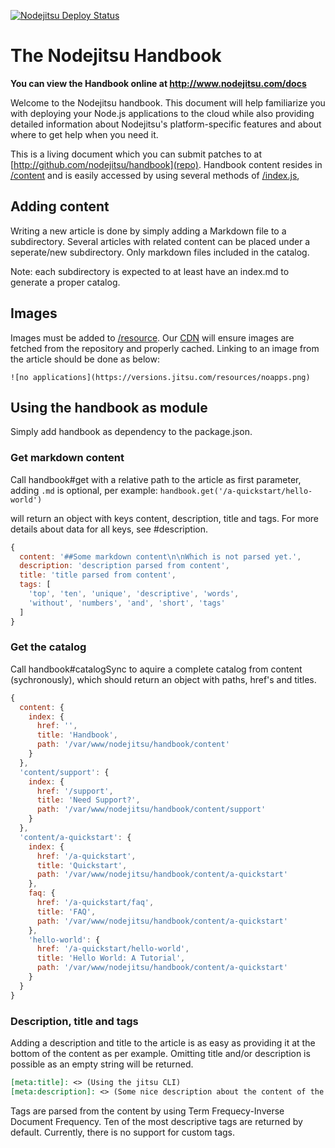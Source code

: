 [![Nodejitsu Deploy Status](status)](https://webops.nodejitsu.com#nodejitsu/webhooks)

[status]: https://webhooks.nodejitsu.com/nodejitsu/handbook.png

# The Nodejitsu Handbook

**You can view the Handbook online at http://www.nodejitsu.com/docs**

Welcome to the Nodejitsu handbook. This document will help familiarize you with 
deploying your Node.js applications to the cloud while also providing detailed 
information about Nodejitsu's platform-specific features and about where to get 
help when you need it.

This is a living document which you can submit patches to at
[http://github.com/nodejitsu/handbook](repo).
Handbook content resides in [/content](content) and is easily accessed by using
several methods of [/index.js](handbook),

[repo]: http://github.com/nodejitsu/handbook
[content]: https://github.com/nodejitsu/handbook/tree/master/content
[handbook]: https://github.com/nodejitsu/handbook/blob/master/index.js

## Adding content
Writing a new article is done by simply adding a Markdown file to a subdirectory.
Several articles with related content can be placed under a seperate/new
subdirectory. Only markdown files included in the catalog. 

Note: each subdirectory is expected to at least have an index.md to generate a
proper catalog.

## Images
Images must be added to [/resource](resource). Our [CDN](cdn) will ensure 
images are fetched from the repository and properly cached. Linking to an 
image from the article should be done as below:

```
![no applications](https://versions.jitsu.com/resources/noapps.png)
```

[resource]: https://github.com/nodejitsu/handbook/tree/master/resource
[cdn]: http://versions.jit.su

## Using the handbook as module
Simply add handbook as dependency to the package.json.

### Get markdown content
Call handbook#get with a relative path to the article as first parameter, adding
`.md` is optional, per example: `handbook.get('/a-quickstart/hello-world')`

will return an object with keys content, description, title and tags. For more
details about data for all keys, see #description.

``` javascript
{
  content: '##Some markdown content\n\nWhich is not parsed yet.',
  description: 'description parsed from content',
  title: 'title parsed from content',
  tags: [
    'top', 'ten', 'unique', 'descriptive', 'words', 
    'without', 'numbers', 'and', 'short', 'tags'
  ] 
}
```

### Get the catalog
Call handbook#catalogSync to aquire a complete catalog from content
(sychronously), which should return an object with paths, href's and titles.

``` javascript
{ 
  content: { 
    index: { 
      href: '',
      title: 'Handbook',
      path: '/var/www/nodejitsu/handbook/content' 
    } 
  },
  'content/support': { 
    index: { 
      href: '/support',
      title: 'Need Support?',
      path: '/var/www/nodejitsu/handbook/content/support' 
    } 
  },
  'content/a-quickstart': { 
    index: { 
      href: '/a-quickstart',
      title: 'Quickstart',
      path: '/var/www/nodejitsu/handbook/content/a-quickstart' 
    },
    faq: { 
      href: '/a-quickstart/faq',
      title: 'FAQ',
      path: '/var/www/nodejitsu/handbook/content/a-quickstart' 
    },
    'hello-world': { 
      href: '/a-quickstart/hello-world',
      title: 'Hello World: A Tutorial',
      path: '/var/www/nodejitsu/handbook/content/a-quickstart' 
    } 
  }
}
```

### Description, title and tags
Adding a description and title to the article is as easy as providing it at the
bottom of the content as per example. Omitting title and/or description is
possible as an empty string will be returned.

``` markdown
[meta:title]: <> (Using the jitsu CLI)
[meta:description]: <> (Some nice description about the content of the article)
```

Tags are parsed from the content by using Term Frequecy-Inverse Document
Frequency. Ten of the most descriptive tags are returned by default. Currently,
there is no support for custom tags.
